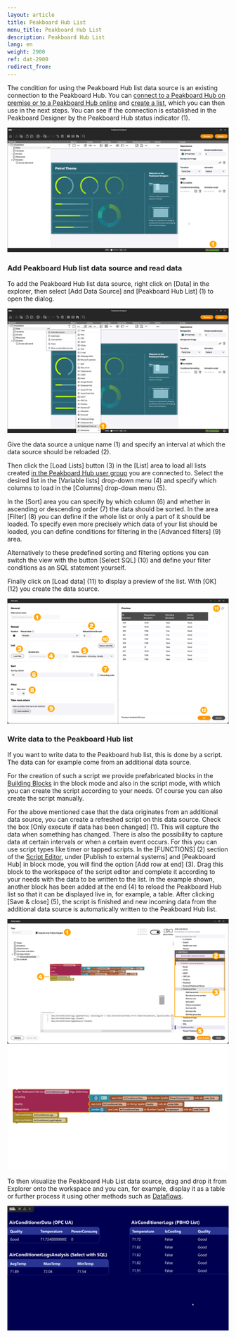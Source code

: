 ```yaml
---
layout: article
title: Peakboard Hub List
menu_title: Peakboard Hub List
description: Peakboard Hub List
lang: en
weight: 2900
ref: dat-2900
redirect_from:
---
```


The condition for using the Peakboard Hub list data source is an existing connection to the Peakboard Hub.
You can [connect to a Peakboard Hub on premise or to a Peakboard Hub online](/hub/en-hub_connectpbdesigner.html) and [create a list](/hub/en-hub_variableslist.html), which you can then use in the next steps.
You can see if the connection is established in the Peakboard Designer by the Peakboard Hub status indicator (1).

![Peakboard Hub connected](/assets/images/data-sources/peakboard-hublist/en_hublist-01.png)

### Add Peakboard Hub list data source and read data

To add the Peakboard Hub list data source, right click on [Data] in the explorer, then select [Add Data Source] and [Peakboard Hub List] (1) to open the dialog.

![Add Peakboard Hub list](/assets/images/data-sources/peakboard-hublist/en_hublist-02.png)

Give the data source a unique name (1) and specify an interval at which the data source should be reloaded (2).

Then click the [Load Lists] button (3) in the [List] area to load all lists created [in the Peakboard Hub user group](/hub/en-hub_usermanagement.html) you are connected to.
Select the desired list in the [Variable lists] drop-down menu (4) and specify which columns to load in the [Columns] drop-down menu (5).

In the [Sort] area you can specify by which column (6) and whether in ascending or descending order (7) the data should be sorted. In the area [Filter] (8) you can define if the whole list or only a part of it should be loaded.
To specify even more precisely which data of your list should be loaded, you can define conditions for filtering in the [Advanced filters] (9) area.

Alternatively to these predefined sorting and filtering options you can switch the view with the button [Select SQL] (10) and define your filter conditions as an SQL statement yourself.

Finally click on [Load data] (11) to display a preview of the list. With [OK] (12) you create the data source.

![Add Peakboard Hub list](/assets/images/data-sources/peakboard-hublist/en_hublist-03.png)

### Write data to the Peakboard Hub list

If you want to write data to the Peakboard hub list, this is done by a script.
The data can for example come from an additional data source.

For the creation of such a script we provide prefabricated blocks in the [Building Blocks](/scripting/en-building-blocks.html) in the block mode and also in the script mode, with which you can create the script according to your needs. Of course you can also create the script manually.

For the above mentioned case that the data originates from an additional data source, you can create a refreshed script on this data source. Check the box [Only execute if data has been changed] (1). This will capture the data when something has changed. There is also the possibility to capture data at certain intervals or when a certain event occurs. For this you can use script types like timer or tapped scripts.
In the [FUNCTIONS] (2) section of the [Script Editor](/scripting/en-script-editor.html), under [Publish to external systems] and [Peakboard Hub] in block mode, you will find the option [Add row at end] (3). Drag this block to the workspace of the script editor and complete it according to your needs with the data to be written to the list. In the example shown, another block has been added at the end (4) to reload the Peakboard Hub list so that it can be displayed live in, for example, a table.
After clicking [Save & close] (5), the script is finished and new incoming data from the additional data source is automatically written to the Peakboard Hub list.

![Write to Peakboard Hub list](/assets/images/data-sources/peakboard-hublist/en_hublist-04.png)
![Building block final](/assets/images/data-sources/peakboard-hublist/de_hublist-05.png)

To then visualize the Peakboard Hub List data source, drag and drop it from Explorer onto the workspace and you can, for example, display it as a table or further process it using other methods such as [Dataflows](/dataflows/en-getting-started.html).

![Visualize Peakboard Hub list](/assets/images/data-sources/peakboard-hublist/en_hublist-06.png)
